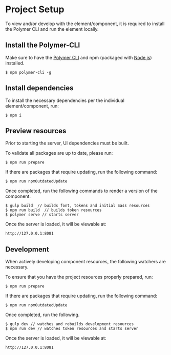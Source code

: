 # Project Setup

To view and/or develop with the element/component, it is required to install the Polymer CLI and run the element locally.

## Install the Polymer-CLI

Make sure to have the [Polymer CLI](https://www.npmjs.com/package/polymer-cli) and npm (packaged with [Node.js](https://nodejs.org)) installed.

```
$ npm polymer-cli -g
```

## Install dependencies

To install the necessary dependencies per the individual element/component, run:

```
$ npm i
```

## Preview resources

Prior to starting the server, UI dependencies must be built.

To validate all packages are up to date, please run: 

```
$ npm run prepare
```

If there are packages that require updating, run the following command:

```
$ npm run npmOutdatedUpdate
```

Once completed, run the following commands to render a version of the component. 

```
$ gulp build  // builds font, tokens and initial Sass resources
$ npm run build  // builds token resources
$ polymer serve // starts server
```

Once the server is loaded, it will be viewable at:

```
http://127.0.0.1:8081
```

## Development

When actively developing component resources, the following watchers are necessary.

To ensure that you have the project resources properly prepared, run:

```
$ npm run prepare
```

If there are packages that require updating, run the following command:

```
$ npm run npmOutdatedUpdate
```

Once completed, run the following.

```
$ gulp dev // watches and rebuilds development resources
$ npm run dev // watches token resources and starts server
```

Once the server is loaded, it will be viewable at:

```
http://127.0.0.1:8081
```
